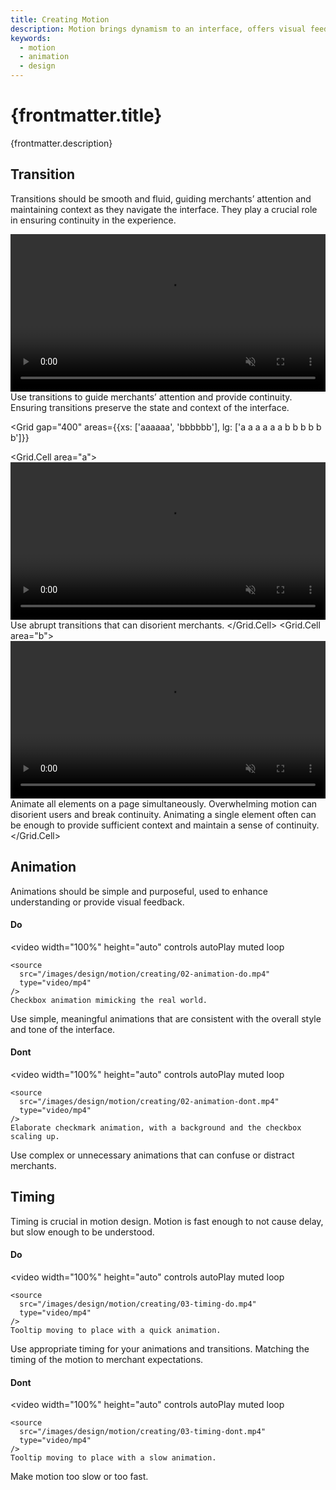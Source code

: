 ```yaml
---
title: Creating Motion
description: Motion brings dynamism to an interface, offers visual feedback and aids merchants understanding the outcomes of their actions.
keywords:
  - motion
  - animation
  - design
---
```


# {frontmatter.title}

<Lede>{frontmatter.description}</Lede>

<Subnav />

## Transition

Transitions should be smooth and fluid, guiding merchants’ attention and maintaining context as they navigate the interface. They play a crucial role in ensuring continuity in the experience.

<Stack gap="400">
  <Do>
    <video
      width="100%"
      height="auto"
      controls
      autoPlay
      muted
      loop
    >
      <source
        src="/images/design/motion/creating/01-transition-do.mp4"
        type="video/mp4"
      />
      Search card interface quickly animating into place.
    </video>
    Use transitions to guide merchants’ attention and provide continuity. Ensuring
    transitions preserve the state and context of the interface.
  </Do>

<Grid
  gap="400"
  areas={{xs: ['aaaaaa', 'bbbbbb'], lg: ['a a a a a a b b b b b b']}}
>
  <Grid.Cell area="a">
    <Dont>
      <video
        width="100%"
        height="auto"
        controls
        autoPlay
        muted
        loop
      >
        <source
          src="/images/design/motion/creating/01-transition-dont-1.mp4"
          type="video/mp4"
        />
        Search card interface quickly animating into place.
      </video>
      Use abrupt transitions that can disorient merchants.
    </Dont>
  </Grid.Cell>
  <Grid.Cell area="b">
    <Dont>
      <video
        width="100%"
        height="auto"
        controls
        autoPlay
        muted
        loop
      >
        <source
          src="/images/design/motion/creating/01-transition-dont-2.mp4"
          type="video/mp4"
        />
        Search card interface quickly animating into place.
      </video>
      Animate all elements on a page simultaneously. Overwhelming motion can disorient
      users and break continuity. Animating a single element often can be enough
      to provide sufficient context and maintain a sense of continuity.
    </Dont>
  </Grid.Cell>
</Grid>
</Stack>

## Animation

Animations should be simple and purposeful, used to enhance understanding or provide visual feedback.

<DoDont>

#### Do

  <video
    width="100%"
    height="auto"
    controls
    autoPlay
    muted
    loop
  >
    <source
      src="/images/design/motion/creating/02-animation-do.mp4"
      type="video/mp4"
    />
    Checkbox animation mimicking the real world.
  </video>
  Use simple, meaningful animations that are consistent with the overall style
  and tone of the interface. 
  
  #### Dont
  <video
    width="100%"
    height="auto"
    controls
    autoPlay
    muted
    loop
  >
    <source
      src="/images/design/motion/creating/02-animation-dont.mp4"
      type="video/mp4"
    />
    Elaborate checkmark animation, with a background and the checkbox scaling up.
  </video>
  Use complex or unnecessary animations that can confuse or distract merchants.
</DoDont>

## Timing

Timing is crucial in motion design. Motion is fast enough to not cause delay, but slow enough to be understood.

<DoDont>

#### Do

  <video
    width="100%"
    height="auto"
    controls
    autoPlay
    muted
    loop
  >
    <source
      src="/images/design/motion/creating/03-timing-do.mp4"
      type="video/mp4"
    />
    Tooltip moving to place with a quick animation.
  </video>
Use appropriate timing for your animations and transitions. Matching the timing of the motion to merchant expectations.
  
  #### Dont
  <video
    width="100%"
    height="auto"
    controls
    autoPlay
    muted
    loop
  >
    <source
      src="/images/design/motion/creating/03-timing-dont.mp4"
      type="video/mp4"
    />
    Tooltip moving to place with a slow animation.
  </video>
  Make motion too slow or too fast.
</DoDont>
